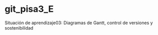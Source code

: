 # git_pisa3_E
Situación de aprendizaje03: Diagramas de Gantt, control de versiones y sostenibilidad
